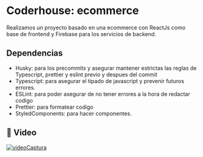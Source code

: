 # Coderhouse: ecommerce

Realizamos un proyecto basado en una ecommerce con ReactJs como base de frontend y Firebase para los servicios de backend.

## Dependencias

- Husky: para los precommits y asegurar mantener estrictas las reglas de Typescript, prettier y eslint previo y despues del commit
- Typescript: para asegurar el tipado de javascript y prevenir futuros errores.
- ESLint: para poder asegurar de no tener errores a la hora de redactar codigo
- Prettier: para formatear codigo
- StyledComponents: para hacer componentes.

## 🔗 Video

[![videoCaptura](https://drive.google.com/file/d/1cAMEUKju3Y119A9VpCtBkHO3HHl-C5EM/view?usp=share_link)](https://drive.google.com/file/d/1cAMEUKju3Y119A9VpCtBkHO3HHl-C5EM/view?usp=share_link)
